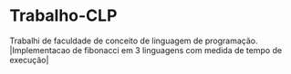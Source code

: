 # Trabalho-CLP
 Trabalhi de faculdade de conceito de linguagem de programação. |Implementacao de fibonacci em 3 linguagens com medida de tempo de execução|
